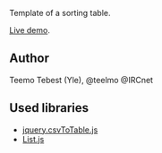 Template of a sorting table.

<a href="http://yle.fi/uutiset/seitseman_kilon_siika_ja_muut_ennatyskalat__katso_vuosituhannen_vonkaleet/6957402" target="_blank">Live demo</a>.

## Author

Teemo Tebest (Yle), @teelmo @IRCnet

## Used libraries

* <a href="https://code.google.com/p/jquerycsvtotable/" target="_blank">jquery.csvToTable.js</a>
* <a href="List.js" target="_blank">List.js</a>
